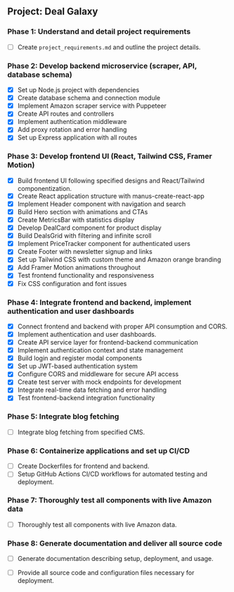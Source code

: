 ## Project: Deal Galaxy

### Phase 1: Understand and detail project requirements
- [ ] Create `project_requirements.md` and outline the project details.

### Phase 2: Develop backend microservice (scraper, API, database schema)
- [x] Set up Node.js project with dependencies
- [x] Create database schema and connection module
- [x] Implement Amazon scraper service with Puppeteer
- [x] Create API routes and controllers
- [x] Implement authentication middleware
- [x] Add proxy rotation and error handling
- [x] Set up Express application with all routes

### Phase 3: Develop frontend UI (React, Tailwind CSS, Framer Motion)
- [x] Build frontend UI following specified designs and React/Tailwind componentization.
- [x] Create React application structure with manus-create-react-app
- [x] Implement Header component with navigation and search
- [x] Build Hero section with animations and CTAs
- [x] Create MetricsBar with statistics display
- [x] Develop DealCard component for product display
- [x] Build DealsGrid with filtering and infinite scroll
- [x] Implement PriceTracker component for authenticated users
- [x] Create Footer with newsletter signup and links
- [x] Set up Tailwind CSS with custom theme and Amazon orange branding
- [x] Add Framer Motion animations throughout
- [x] Test frontend functionality and responsiveness
- [x] Fix CSS configuration and font issues

### Phase 4: Integrate frontend and backend, implement authentication and user dashboards
- [x] Connect frontend and backend with proper API consumption and CORS.
- [x] Implement authentication and user dashboards.
- [x] Create API service layer for frontend-backend communication
- [x] Implement authentication context and state management
- [x] Build login and register modal components
- [x] Set up JWT-based authentication system
- [x] Configure CORS and middleware for secure API access
- [x] Create test server with mock endpoints for development
- [x] Integrate real-time data fetching and error handling
- [x] Test frontend-backend integration functionality

### Phase 5: Integrate blog fetching
- [ ] Integrate blog fetching from specified CMS.

### Phase 6: Containerize applications and set up CI/CD
- [ ] Create Dockerfiles for frontend and backend.
- [ ] Setup GitHub Actions CI/CD workflows for automated testing and deployment.

### Phase 7: Thoroughly test all components with live Amazon data
- [ ] Thoroughly test all components with live Amazon data.

### Phase 8: Generate documentation and deliver all source code
- [ ] Generate documentation describing setup, deployment, and usage.
- [ ] Provide all source code and configuration files necessary for deployment.

